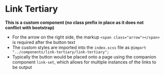 # Link Tertiary

**This is a custom component (no class prefix in place as it does not conflict with bootstrap)**

- For the arrow on the right side, the markup `<span class="arrow"></span>` is required after the button text
- The custom styles are imported into the `index.scss` file as `@import "../components/link-tertiary/link-tertiary";`
- Typically the button would be placed onto a page using the companion component `link-set`, which allows for multiple instances of the links to be output
